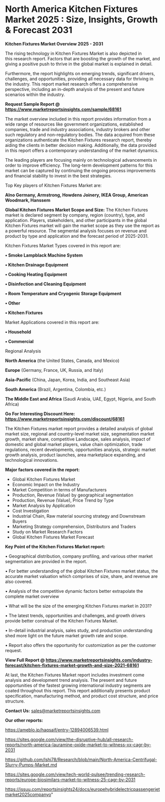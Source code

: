 # North America Kitchen Fixtures Market 2025 : Size, Insights, Growth & Forecast 2031

<Strong> Kitchen Fixtures Market Overview 2025 - 2031</strong>

The rising technology in Kitchen Fixtures Market is also depicted in this research report. Factors that are boosting the growth of the market, and giving a positive push to thrive in the global market is explained in detail.

Furthermore, the report highlights on emerging trends, significant drivers, challenges, and opportunities, providing all necessary data for thriving in the industry. This report market research offers a comprehensive perspective, including an in-depth analysis of the present and future scenarios within the industry.

<strong>Request Sample Report @ <a href=https://www.marketreportsinsights.com/sample/68161>https://www.marketreportsinsights.com/sample/68161</a></strong>

The market overview included in this report provides information from a wide range of resources like government organizations, established companies, trade and industry associations, industry brokers and other such regulatory and non-regulatory bodies. The data acquired from these organizations authenticate the Kitchen Fixtures research report, thereby aiding the clients in better decision making. Additionally, the data provided in this report offers a contemporary understanding of the market dynamics.

The leading players are focusing mainly on technological advancements in order to improve efficiency. The long-term development patterns for this market can be captured by continuing the ongoing process improvements and financial stability to invest in the best strategies.

Top Key players of Kitchen Fixtures Market are:

<strong>Alno Germany, Armstrong, Howdens Joinery, IKEA Group, American Woodmark, Hanssem</strong>

<strong><b>Global Kitchen Fixtures Market Scope and Size:</b></strong>
The Kitchen Fixtures market is declared segment by company, region (country), type, and application. Players, stakeholders, and other participants in the global Kitchen Fixtures market will gain the market scope as they use the report as a powerful resource. The segmental analysis focuses on revenue and product by type and application and the forecast period of 2025-2031.

Kitchen Fixtures Market Types covered in this report are:

<strong>• Smoke Lampblack Machine System

• Kitchen Drainage Equipment

• Cooking Heating Equipment

• Disinfection and Cleaning Equipment

• Room Temperature and Cryogenic Storage Equipment

• Other

• Kitchen Fixtures</strong>

Market Applications covered in this report are:

<strong>• Household

• Commercial</strong> 

Regional Analysis

<strong>North America</strong> (the United States, Canada, and Mexico)

<strong>Europe</strong> (Germany, France, UK, Russia, and Italy)

<strong>Asia-Pacific</strong> (China, Japan, Korea, India, and Southeast Asia)

<strong>South America</strong> (Brazil, Argentina, Colombia, etc.)

<strong>The Middle East and Africa</strong> (Saudi Arabia, UAE, Egypt, Nigeria, and South Africa)

<strong>Go For Interesting Discount Here: <a href=https://www.marketreportsinsights.com/discount/68161>https://www.marketreportsinsights.com/discount/68161</a></strong>

The Kitchen Fixtures market report provides a detailed analysis of global market size, regional and country-level market size, segmentation market growth, market share, competitive Landscape, sales analysis, impact of domestic and global market players, value chain optimization, trade regulations, recent developments, opportunities analysis, strategic market growth analysis, product launches, area marketplace expanding, and technological innovations.

<strong><b>Major factors covered in the report:</b></strong>
<ul>
  <li>Global Kitchen Fixtures Market </li>
  <li>Economic Impact on the Industry</li>
  <li>Market Competition in terms of Manufacturers</li>
  <li>Production, Revenue (Value) by geographical segmentation</li>
  <li>Production, Revenue (Value), Price Trend by Type</li>
  <li>Market Analysis by Application</li>
  <li>Cost Investigation</li>
  <li>Industrial Chain, Raw material sourcing strategy and Downstream Buyers</li>
  <li>Marketing Strategy comprehension, Distributors and Traders</li>
  <li>Study on Market Research Factors</li>
  <li>Global Kitchen Fixtures Market Forecast</li>
</ul>

<strong><b>Key Point of the Kitchen Fixtures Market report:</b></strong>

• Geographical distribution, company profiling, and various other market segmentation are provided in the report.

• For better understanding of the global Kitchen Fixtures market status, the accurate market valuation which comprises of size, share, and revenue are also covered.

• Analysis of the competitive dynamic factors better extrapolate the complete market overview

• What will be the size of the emerging Kitchen Fixtures market in 2031?

• The latest trends, opportunities and challenges, and growth drivers provide better construal of the Kitchen Fixtures Market.

• In-detail industrial analysis, sales study, and production understanding shed more light on the future market growth rate and scope.

• Report also offers the opportunity for customization as per the customer request.

<strong><b>View Full Report @ <a href=https://www.marketreportsinsights.com/industry-forecast/kitchen-fixtures-market-growth-and-size-2021-68161>https://www.marketreportsinsights.com/industry-forecast/kitchen-fixtures-market-growth-and-size-2021-68161</a></b></strong>


At last, the Kitchen Fixtures Market report includes investment come analysis and development trend analysis. The present and future opportunities of the fastest growing international industry segments are coated throughout this report. This report additionally presents product specification, manufacturing method, and product cost structure, and price structure.

<strong>Contact Us:</strong>
sales@marketreportsinsights.com

<strong>Our other reports:</strong>

<a href=https://ameblo.jp/haqsaif/entry-12894006539.html>https://ameblo.jp/haqsaif/entry-12894006539.html</a>

<a href=https://sites.google.com/view/the-disruptive-hub/all-research-reports/north-america-lauramine-oxide-market-to-witness-xx-cagr-by-2031>https://sites.google.com/view/the-disruptive-hub/all-research-reports/north-america-lauramine-oxide-market-to-witness-xx-cagr-by-2031</a>

<a href=https://github.com/Ishi78/Research/blob/main/North-America-Centrifugal-Slurry-Pumps-Market.md>https://github.com/Ishi78/Research/blob/main/North-America-Centrifugal-Slurry-Pumps-Market.md</a>

<a href=https://sites.google.com/view/tech-world-pulsee/trending-research-reports/europe-biosimilars-market-to-witness-25-cagr-by-2031>https://sites.google.com/view/tech-world-pulsee/trending-research-reports/europe-biosimilars-market-to-witness-25-cagr-by-2031</a>

<a href=https://issuu.com/reportsinsights24/docs/europehybridelectricpassengerjetmarket2025companyo>https://issuu.com/reportsinsights24/docs/europehybridelectricpassengerjetmarket2025companyo</a>"
